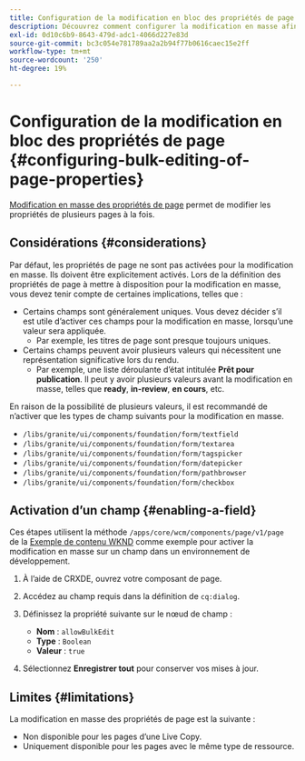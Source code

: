 ```yaml
---
title: Configuration de la modification en bloc des propriétés de page
description: Découvrez comment configurer la modification en masse afin de pouvoir modifier les propriétés de plusieurs pages à la fois.
exl-id: 0d10c6b9-8643-479d-adc1-4066d227e83d
source-git-commit: bc3c054e781789aa2a2b94f77b0616caec15e2ff
workflow-type: tm+mt
source-wordcount: '250'
ht-degree: 19%

---
```


# Configuration de la modification en bloc des propriétés de page {#configuring-bulk-editing-of-page-properties}

[Modification en masse des propriétés de page](/help/sites-cloud/authoring/fundamentals/page-properties.md#from-the-sites-console-multiple-pages) permet de modifier les propriétés de plusieurs pages à la fois.

## Considérations {#considerations}

Par défaut, les propriétés de page ne sont pas activées pour la modification en masse. Ils doivent être explicitement activés. Lors de la définition des propriétés de page à mettre à disposition pour la modification en masse, vous devez tenir compte de certaines implications, telles que :

* Certains champs sont généralement uniques. Vous devez décider s’il est utile d’activer ces champs pour la modification en masse, lorsqu’une valeur sera appliquée.
   * Par exemple, les titres de page sont presque toujours uniques.
* Certains champs peuvent avoir plusieurs valeurs qui nécessitent une représentation significative lors du rendu.
   * Par exemple, une liste déroulante d’état intitulée **Prêt pour publication**. Il peut y avoir plusieurs valeurs avant la modification en masse, telles que **ready**, **in-review**, **en cours**, etc.

En raison de la possibilité de plusieurs valeurs, il est recommandé de n’activer que les types de champ suivants pour la modification en masse.

* `/libs/granite/ui/components/foundation/form/textfield`
* `/libs/granite/ui/components/foundation/form/textarea`
* `/libs/granite/ui/components/foundation/form/tagspicker`
* `/libs/granite/ui/components/foundation/form/datepicker`
* `/libs/granite/ui/components/foundation/form/pathbrowser`
* `/libs/granite/ui/components/foundation/form/checkbox`

## Activation d’un champ {#enabling-a-field}

Ces étapes utilisent la méthode `/apps/core/wcm/components/page/v1/page` de la [Exemple de contenu WKND](/help/implementing/developing/introduction/develop-wknd-tutorial.md) comme exemple pour activer la modification en masse sur un champ dans un environnement de développement.

1. À l’aide de CRXDE, ouvrez votre composant de page.
1. Accédez au champ requis dans la définition de `cq:dialog`.
1. Définissez la propriété suivante sur le nœud de champ :

   * **Nom** : `allowBulkEdit`
   * **Type** : `Boolean`
   * **Valeur** : `true`

1. Sélectionnez **Enregistrer tout** pour conserver vos mises à jour.

## Limites {#limitations}

La modification en masse des propriétés de page est la suivante :

* Non disponible pour les pages d’une Live Copy.
* Uniquement disponible pour les pages avec le même type de ressource.
